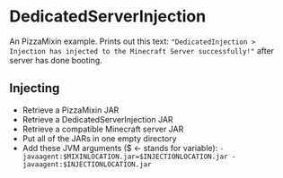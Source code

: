 # DedicatedServerInjection
An PizzaMixin example. Prints out this text: ```"DedicatedInjection > Injection has injected to the Minecraft Server successfully!"``` after server has done booting.
## Injecting

- Retrieve a PizzaMixin JAR
- Retrieve a DedicatedServerInjection JAR
- Retrieve a compatible Minecraft server JAR
- Put all of the JARs in one empty directory
- Add these JVM arguments ($ <- stands for variable): ```-javaagent:$MIXINLOCATION.jar=$INJECTIONLOCATION.jar -javaagent:$INJECTIONLOCATION.jar```